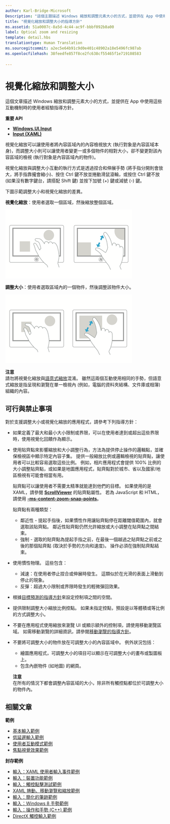 ```yaml
---
author: Karl-Bridge-Microsoft
Description: "這個主題描述 Windows 縮放和調整元素大小的方式，並提供在 App 中使用這些互動機制時的使用者經驗指導方針。"
title: "視覺化縮放和調整大小的指導方針"
ms.assetid: 51a0007c-8a5d-4c44-ac9f-bbbf092b8a00
label: Optical zoom and resizing
template: detail.hbs
translationtype: Human Translation
ms.sourcegitcommit: a2ec5e64b91c9d0e401c48902a18e5496fc987ab
ms.openlocfilehash: 38feedfe857f8ce2fc638cf55465f1e719108583

---
```


# 視覺化縮放和調整大小

這個文章描述 Windows 縮放和調整元素大小的方式，並提供在 App 中使用這些互動機制時的使用者經驗指導方針。

**重要 API**

-   [**Windows.UI.Input**](https://msdn.microsoft.com/library/windows/apps/br242084)
-   [**Input (XAML)**](https://msdn.microsoft.com/library/windows/apps/br227994)


視覺化縮放可以讓使用者將內容區域內的內容檢視放大 (執行對象是內容區域本身)，而調整大小則可以讓使用者變更一或多個物件的相對大小，卻不變更對該內容區域的檢視 (執行對象是內容區域內的物件)。

視覺化縮放與調整大小互動的執行方式是透過捏合和伸展手勢 (將手指分開則會放大，將手指靠攏會縮小)、按住 Ctrl 鍵不放並捲動滑鼠滾輪，或按住 Ctrl 鍵不放 (如果沒有數字鍵台，請搭配 Shift 鍵) 並按下加號 (+) 鍵或減號 (-) 鍵。

下圖示範調整大小和視覺化縮放的差異。

**視覺化縮放**：使用者選取一個區域，然後縮放整個區域。

![將手指靠攏會縮小，將手指分開則會放大。](images/areazoom.png)

**調整大小**：使用者選取區域內的一個物件，然後調整該物件大小。

![將手指靠攏會縮小物件，將手指分開會放大物件。](images/objectresize.png)

**注意**  
請勿將視覺化縮放與[語意式縮放](../controls-and-patterns/semantic-zoom.md)混淆。 雖然這兩個互動使用相同的手勢，但語意式縮放是指呈現和瀏覽在單一檢視內 (例如，電腦的資料夾結構、文件庫或相簿) 組織的內容。

 

## 可行與禁止事項


對於支援調整大小或視覺化縮放的應用程式，請參考下列指導方針：

-   如果定義了最大和最小大小限制或界限，可以在使用者達到或超出這些界限時，使用視覺化回饋作為顯示。
-   使用貼齊點來影響縮放和大小調整行為，方法為提供停止操作的邏輯點，並確保檢視區中顯示特定內容子集。 提供一般縮放比例或邏輯檢視的貼齊點，讓使用者可以比較容易選取這些比例。 例如，相片應用程式會提供 100% 比例的大小調整貼齊點，或如果是地圖應用程式，貼齊點對於城市、省以及國家/地區檢視有可能會相當有用。

    貼齊點可以讓使用者不需要太精準就能達到他們的目標。 如果使用的是 XAML，請參閱 [**ScrollViewer**](https://msdn.microsoft.com/library/windows/apps/br209527) 的貼齊點屬性。 若為 JavaScript 和 HTML，請使用 [**-ms-content-zoom-snap-points**](https://msdn.microsoft.com/library/hh771895)。

    貼齊點有兩種類型：

    -   鄰近性 - 提起手指後，如果慣性作用讓貼齊點停在距離閾值範圍內，就會選取該貼齊點。 鄰近性貼齊點仍然允許縮放或大小調整在貼齊點之間結束。
    -   強制 - 選取的貼齊點為提起手指之前，在最後一個越過之貼齊點之前或之後的那個貼齊點 (取決於手勢的方向和速度)。 操作必須在強制貼齊點結束。
-   使用慣性物理。 這些包含：
    -   減速：在使用者停止捏合或伸展時發生。 這類似於在光滑的表面上滑動到停止的現象。
    -   反彈：超過大小限制或界限時發生的輕微彈回效果。
-   根據[目標預測的指導方針](guidelines-for-targeting.md)來設定控制項之間的空間。
-   提供限制調整大小縮放比例控點。 如果未指定控點，預設是以等體積或等比例的方式調整大小。
-   不要在應用程式使用縮放來瀏覽 UI 或顯示額外的控制項，請使用移動瀏覽區域。 如需移動瀏覽的詳細資訊，請參閱[移動瀏覽的指導方針](guidelines-for-panning.md)。
-   不要將可調整大小的物件放在可調整大小的內容區域中。 例外狀況包括：
    -   繪圖應用程式，可調整大小的項目可以顯示在可調整大小的畫布或製圖板上。
    -   包含內嵌物件 (如地圖) 的網頁。

    **注意**  
    在所有的情況下都會調整內容區域的大小，除非所有觸控點都位於可調整大小的物件內。

     

## 相關文章


**範例**
* [基本輸入範例](http://go.microsoft.com/fwlink/p/?LinkID=620302)
* [低延遲輸入範例](http://go.microsoft.com/fwlink/p/?LinkID=620304)
* [使用者互動模式範例](http://go.microsoft.com/fwlink/p/?LinkID=619894)
* [焦點視覺效果範例](http://go.microsoft.com/fwlink/p/?LinkID=619895)

**封存範例**
* [輸入：XAML 使用者輸入事件範例](http://go.microsoft.com/fwlink/p/?linkid=226855)
* [輸入：裝置功能範例](http://go.microsoft.com/fwlink/p/?linkid=231530)
* [輸入：觸控點擊測試範例](http://go.microsoft.com/fwlink/p/?linkid=231590)
* [XAML 捲動、移動瀏覽和縮放範例](http://go.microsoft.com/fwlink/p/?linkid=251717)
* [輸入：簡化的筆跡範例](http://go.microsoft.com/fwlink/p/?linkid=246570)
* [輸入：Windows 8 手勢範例](http://go.microsoft.com/fwlink/p/?LinkId=264995)
* [輸入：操作和手勢 (C++) 範例](http://go.microsoft.com/fwlink/p/?linkid=231605)
* [DirectX 觸控輸入範例](http://go.microsoft.com/fwlink/p/?LinkID=231627)
 

 







<!--HONumber=Jun16_HO5-->


